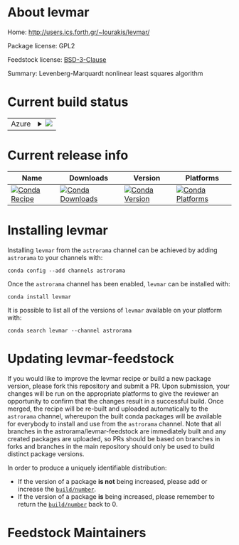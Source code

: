 About levmar
============

Home: http://users.ics.forth.gr/~lourakis/levmar/

Package license: GPL2

Feedstock license: [BSD-3-Clause](https://github.com/astrorama/levmar-feedstock/blob/master/LICENSE.txt)

Summary: Levenberg-Marquardt nonlinear least squares algorithm

Current build status
====================


<table>
    
  <tr>
    <td>Azure</td>
    <td>
      <details>
        <summary>
          <a href="https://dev.azure.com/astrorama/feedstock-builds/_build/latest?definitionId=4&branchName=master">
            <img src="https://dev.azure.com/astrorama/feedstock-builds/_apis/build/status/levmar-feedstock?branchName=master">
          </a>
        </summary>
        <table>
          <thead><tr><th>Variant</th><th>Status</th></tr></thead>
          <tbody><tr>
              <td>linux_64</td>
              <td>
                <a href="https://dev.azure.com/astrorama/feedstock-builds/_build/latest?definitionId=4&branchName=master">
                  <img src="https://dev.azure.com/astrorama/feedstock-builds/_apis/build/status/levmar-feedstock?branchName=master&jobName=linux&configuration=linux_64_" alt="variant">
                </a>
              </td>
            </tr><tr>
              <td>osx_64</td>
              <td>
                <a href="https://dev.azure.com/astrorama/feedstock-builds/_build/latest?definitionId=4&branchName=master">
                  <img src="https://dev.azure.com/astrorama/feedstock-builds/_apis/build/status/levmar-feedstock?branchName=master&jobName=osx&configuration=osx_64_" alt="variant">
                </a>
              </td>
            </tr><tr>
              <td>osx_arm64</td>
              <td>
                <a href="https://dev.azure.com/astrorama/feedstock-builds/_build/latest?definitionId=4&branchName=master">
                  <img src="https://dev.azure.com/astrorama/feedstock-builds/_apis/build/status/levmar-feedstock?branchName=master&jobName=osx&configuration=osx_arm64_" alt="variant">
                </a>
              </td>
            </tr>
          </tbody>
        </table>
      </details>
    </td>
  </tr>
</table>

Current release info
====================

| Name | Downloads | Version | Platforms |
| --- | --- | --- | --- |
| [![Conda Recipe](https://img.shields.io/badge/recipe-levmar-green.svg)](https://anaconda.org/astrorama/levmar) | [![Conda Downloads](https://img.shields.io/conda/dn/astrorama/levmar.svg)](https://anaconda.org/astrorama/levmar) | [![Conda Version](https://img.shields.io/conda/vn/astrorama/levmar.svg)](https://anaconda.org/astrorama/levmar) | [![Conda Platforms](https://img.shields.io/conda/pn/astrorama/levmar.svg)](https://anaconda.org/astrorama/levmar) |

Installing levmar
=================

Installing `levmar` from the `astrorama` channel can be achieved by adding `astrorama` to your channels with:

```
conda config --add channels astrorama
```

Once the `astrorama` channel has been enabled, `levmar` can be installed with:

```
conda install levmar
```

It is possible to list all of the versions of `levmar` available on your platform with:

```
conda search levmar --channel astrorama
```




Updating levmar-feedstock
=========================

If you would like to improve the levmar recipe or build a new
package version, please fork this repository and submit a PR. Upon submission,
your changes will be run on the appropriate platforms to give the reviewer an
opportunity to confirm that the changes result in a successful build. Once
merged, the recipe will be re-built and uploaded automatically to the
`astrorama` channel, whereupon the built conda packages will be available for
everybody to install and use from the `astrorama` channel.
Note that all branches in the astrorama/levmar-feedstock are
immediately built and any created packages are uploaded, so PRs should be based
on branches in forks and branches in the main repository should only be used to
build distinct package versions.

In order to produce a uniquely identifiable distribution:
 * If the version of a package **is not** being increased, please add or increase
   the [``build/number``](https://conda.io/docs/user-guide/tasks/build-packages/define-metadata.html#build-number-and-string).
 * If the version of a package **is** being increased, please remember to return
   the [``build/number``](https://conda.io/docs/user-guide/tasks/build-packages/define-metadata.html#build-number-and-string)
   back to 0.

Feedstock Maintainers
=====================


